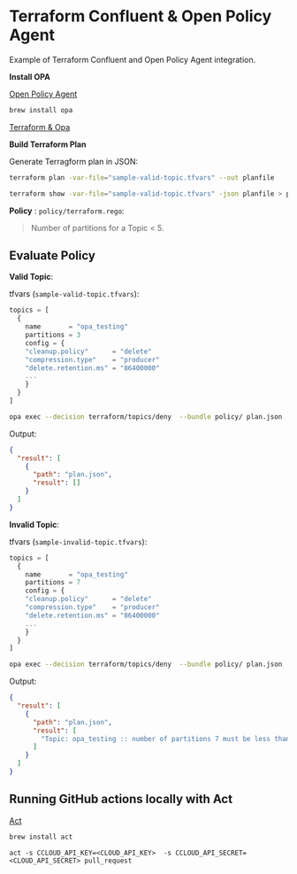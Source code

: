 # Terraform Confluent & Open Policy Agent

Example of Terraform Confluent and Open Policy Agent integration.

**Install OPA**

[Open Policy Agent](https://www.openpolicyagent.org/)

```sh
brew install opa 
```

[Terraform & Opa](https://www.openpolicyagent.org/docs/latest/terraform/)

**Build Terraform Plan**

Generate Terragform plan in JSON:

```sh
terraform plan -var-file="sample-valid-topic.tfvars" --out planfile
```

```sh
terraform show -var-file="sample-valid-topic.tfvars" -json planfile > plan.json
```

**Policy** : `policy/terraform.rego`:

> Number of partitions for a Topic < 5.



## Evaluate Policy

**Valid Topic**:

tfvars (`sample-valid-topic.tfvars`):

```tfvars
topics = [
  {
    name       = "opa_testing"
    partitions = 3
    config = {
    "cleanup.policy"      = "delete"
    "compression.type"    = "producer"
    "delete.retention.ms" = "86400000"
    ...
    } 
  } 
]
```

```sh
opa exec --decision terraform/topics/deny  --bundle policy/ plan.json
```

Output:

```json
{
  "result": [
    {
      "path": "plan.json",
      "result": []
    }
  ]
}
```

**Invalid Topic**:

tfvars (`sample-invalid-topic.tfvars`):

```tfvars
topics = [
  {
    name       = "opa_testing"
    partitions = 7
    config = {
    "cleanup.policy"      = "delete"
    "compression.type"    = "producer"
    "delete.retention.ms" = "86400000"
    ...
    } 
  } 
]
```

```sh
opa exec --decision terraform/topics/deny  --bundle policy/ plan.json
```

Output:

```json
{
  "result": [
    {
      "path": "plan.json",
      "result": [
        "Topic: opa_testing :: number of partitions 7 must be less than 5"
      ]
    }
  ]
}
```

## Running GitHub actions locally with Act

[Act](https://github.com/nektos/act)

```sh
brew install act
```

`act -s CCLOUD_API_KEY=<CLOUD_API_KEY>  -s CCLOUD_API_SECRET=<CLOUD_API_SECRET> pull_request`
 
